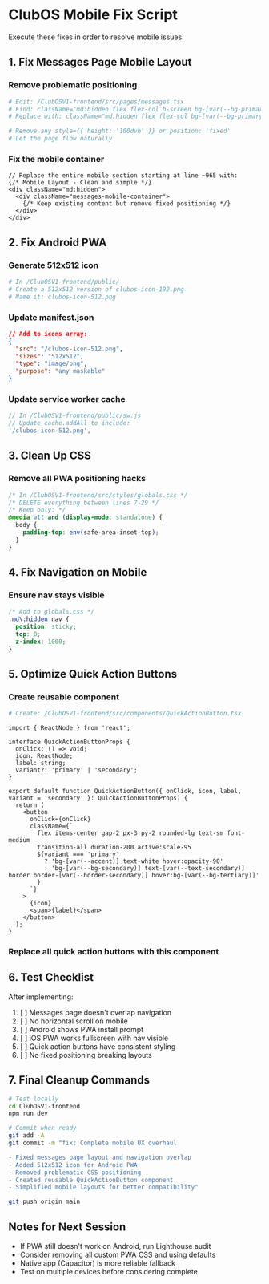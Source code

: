 # ClubOS Mobile Fix Script

Execute these fixes in order to resolve mobile issues.

## 1. Fix Messages Page Mobile Layout

### Remove problematic positioning
```bash
# Edit: /ClubOSV1-frontend/src/pages/messages.tsx
# Find: className="md:hidden flex flex-col h-screen bg-[var(--bg-primary)]"
# Replace with: className="md:hidden flex flex-col bg-[var(--bg-primary)]"

# Remove any style={{ height: '100dvh' }} or position: 'fixed'
# Let the page flow naturally
```

### Fix the mobile container
```tsx
// Replace the entire mobile section starting at line ~965 with:
{/* Mobile Layout - Clean and simple */}
<div className="md:hidden">
  <div className="messages-mobile-container">
    {/* Keep existing content but remove fixed positioning */}
  </div>
</div>
```

## 2. Fix Android PWA

### Generate 512x512 icon
```bash
# In /ClubOSV1-frontend/public/
# Create a 512x512 version of clubos-icon-192.png
# Name it: clubos-icon-512.png
```

### Update manifest.json
```json
// Add to icons array:
{
  "src": "/clubos-icon-512.png",
  "sizes": "512x512",
  "type": "image/png",
  "purpose": "any maskable"
}
```

### Update service worker cache
```javascript
// In /ClubOSV1-frontend/public/sw.js
// Update cache.addAll to include:
'/clubos-icon-512.png',
```

## 3. Clean Up CSS

### Remove all PWA positioning hacks
```css
/* In /ClubOSV1-frontend/src/styles/globals.css */
/* DELETE everything between lines 7-29 */
/* Keep only: */
@media all and (display-mode: standalone) {
  body {
    padding-top: env(safe-area-inset-top);
  }
}
```

## 4. Fix Navigation on Mobile

### Ensure nav stays visible
```css
/* Add to globals.css */
.md\:hidden nav {
  position: sticky;
  top: 0;
  z-index: 1000;
}
```

## 5. Optimize Quick Action Buttons

### Create reusable component
```bash
# Create: /ClubOSV1-frontend/src/components/QuickActionButton.tsx
```

```tsx
import { ReactNode } from 'react';

interface QuickActionButtonProps {
  onClick: () => void;
  icon: ReactNode;
  label: string;
  variant?: 'primary' | 'secondary';
}

export default function QuickActionButton({ onClick, icon, label, variant = 'secondary' }: QuickActionButtonProps) {
  return (
    <button
      onClick={onClick}
      className={`
        flex items-center gap-2 px-3 py-2 rounded-lg text-sm font-medium
        transition-all duration-200 active:scale-95
        ${variant === 'primary' 
          ? 'bg-[var(--accent)] text-white hover:opacity-90' 
          : 'bg-[var(--bg-secondary)] text-[var(--text-secondary)] border border-[var(--border-secondary)] hover:bg-[var(--bg-tertiary)]'
        }
      `}
    >
      {icon}
      <span>{label}</span>
    </button>
  );
}
```

### Replace all quick action buttons with this component

## 6. Test Checklist

After implementing:
1. [ ] Messages page doesn't overlap navigation
2. [ ] No horizontal scroll on mobile
3. [ ] Android shows PWA install prompt
4. [ ] iOS PWA works fullscreen with nav visible
5. [ ] Quick action buttons have consistent styling
6. [ ] No fixed positioning breaking layouts

## 7. Final Cleanup Commands

```bash
# Test locally
cd ClubOSV1-frontend
npm run dev

# Commit when ready
git add -A
git commit -m "fix: Complete mobile UX overhaul

- Fixed messages page layout and navigation overlap
- Added 512x512 icon for Android PWA
- Removed problematic CSS positioning
- Created reusable QuickActionButton component
- Simplified mobile layouts for better compatibility"

git push origin main
```

## Notes for Next Session
- If PWA still doesn't work on Android, run Lighthouse audit
- Consider removing all custom PWA CSS and using defaults
- Native app (Capacitor) is more reliable fallback
- Test on multiple devices before considering complete